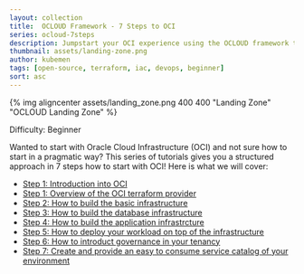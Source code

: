 ```yaml
---
layout: collection
title:  OCLOUD Framework - 7 Steps to OCI
series: ocloud-7steps
description: Jumpstart your OCI experience using the OCLOUD framework to build your einvironment in 7 steps
thumbnail: assets/landing-zone.png
author: kubemen
tags: [open-source, terraform, iac, devops, beginner]
sort: asc
---
```


{% img aligncenter assets/landing_zone.png 400 400 "Landing Zone" "OCLOUD Landing Zone" %}


Difficulty: Beginner

Wanted to start with Oracle Cloud Infrastructure (OCI) and not sure how to start in a pragmatic way? 
This series of tutorials gives you a structured approach in 7 steps how to start with OCI! Here is what we will cover:

*  [Step 1: Introduction into OCI](step1-intro)
*  [Step 1: Overview of the OCI terraform provider](step1-provider)
*  [Step 2:  How to build the basic infrastructure](step2-base)
*  [Step 3:  How to build the database infrastructure](step3-dbinfra)
*  [Step 4:  How to build the application infrastrcture](step4-appinfra)
*  [Step 5:  How to deploy your workload on top of the infrastructure](step5-workload)
*  [Step 6:  How to introduct governance in your tenancy](step6-governance)
*  [Step 7:  Create and provide an easy to consume service catalog of your environment](step7-vizualize)

